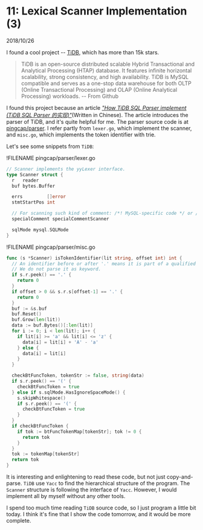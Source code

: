 # 11: Lexical Scanner Implementation (3)

2018/10/26

I found a cool project -- [TiDB](https://github.com/pingcap/tidb), which has more than 15k stars.

> TiDB is an open-source distributed scalable Hybrid Transactional and Analytical Processing (HTAP) database. It features infinite horizontal scalability, strong consistency, and high availability. TiDB is MySQL compatible and serves as a one-stop data warehouse for both OLTP (Online Transactional Processing) and OLAP (Online Analytical Processing) workloads. -- From Github

I found this project because an article [*"How TiDB SQL Parser implement (TiDB SQL Parser 的实现)"*](https://pingcap.com/blog-cn/tidb-source-code-reading-5/)(Written in Chinese). The article introduces the parser of TiDB, and it's quite helpful for me. The parser source code is at [pingcap/parser](https://github.com/pingcap/parser). I refer partly from `lexer.go`, which implement the scanner, and `misc.go`, which implements the token identifier with trie.

Let's see some snippets from `TiDB`:

!FILENAME pingcap/parser/lexer.go

```go
// Scanner implements the yyLexer interface.
type Scanner struct {
  r   reader
  buf bytes.Buffer

  errs         []error
  stmtStartPos int

  // For scanning such kind of comment: /*! MySQL-specific code */ or /*+ optimizer hint */
  specialComment specialCommentScanner

  sqlMode mysql.SQLMode
}
```

!FILENAME pingcap/parser/misc.go

```go
func (s *Scanner) isTokenIdentifier(lit string, offset int) int {
  // An identifier before or after '.' means it is part of a qualified identifier.
  // We do not parse it as keyword.
  if s.r.peek() == '.' {
    return 0
  }
  if offset > 0 && s.r.s[offset-1] == '.' {
    return 0
  }
  buf := &s.buf
  buf.Reset()
  buf.Grow(len(lit))
  data := buf.Bytes()[:len(lit)]
  for i := 0; i < len(lit); i++ {
    if lit[i] >= 'a' && lit[i] <= 'z' {
      data[i] = lit[i] + 'A' - 'a'
    } else {
      data[i] = lit[i]
    }
  }

  checkBtFuncToken, tokenStr := false, string(data)
  if s.r.peek() == '(' {
    checkBtFuncToken = true
  } else if s.sqlMode.HasIgnoreSpaceMode() {
    s.skipWhitespace()
    if s.r.peek() == '(' {
      checkBtFuncToken = true
    }
  }
  if checkBtFuncToken {
    if tok := btFuncTokenMap[tokenStr]; tok != 0 {
      return tok
    }
  }
  tok := tokenMap[tokenStr]
  return tok
}
```

It is interesting and enlightening to read these code, but not just copy-and-parse. `TiDB` use `Yacc` to find the hierarchical structure of the program. The `Scanner` structure is following the interface of `Yacc`. However, I would implement all by myself without any other tools.

I spend too much time reading `TiDB` source code, so I just program a little bit today. I think it's fine that I show the code tomorrow, and it would be more complete.
